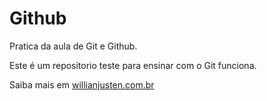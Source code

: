 # Github

Pratica da aula de Git e Github.

Este é um repositorio teste para ensinar com o Git funciona.

Saiba mais em [willianjusten.com.br](http://willianjusten.com.br)



